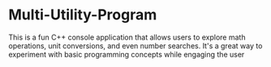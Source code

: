 # Multi-Utility-Program
This is a fun C++ console application that allows users to explore math operations, unit conversions, and even number searches. It's a great way to experiment with basic programming concepts while engaging the user
